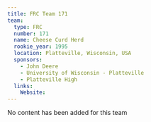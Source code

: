 ```yaml
---
title: FRC Team 171
team:
  type: FRC
  number: 171
  name: Cheese Curd Herd
  rookie_year: 1995
  location: Platteville, Wisconsin, USA
  sponsors:
    - John Deere
    - University of Wisconsin - Platteville
    - Platteville High
  links:
    Website: 
---
```

No content has been added for this team